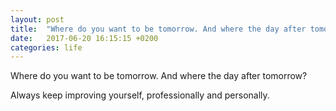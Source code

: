 ```yaml
---
layout: post
title:  "Where do you want to be tomorrow. And where the day after tomorrow?"
date:   2017-06-20 16:15:15 +0200
categories: life
---
```


Where do you want to be tomorrow. And where the day after tomorrow?

Always keep improving yourself, professionally and personally. 
